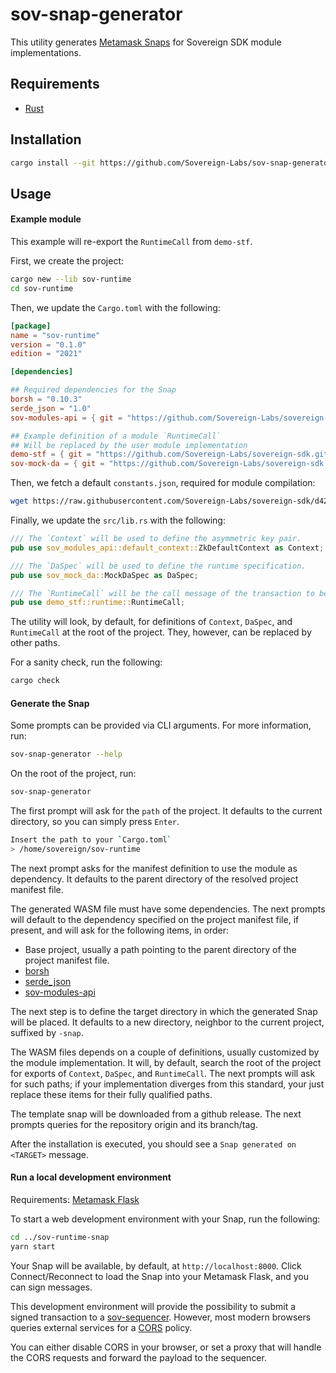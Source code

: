 # sov-snap-generator

This utility generates [Metamask Snaps](https://metamask.io/snaps/) for Sovereign SDK module implementations.

## Requirements

- [Rust](https://www.rust-lang.org/tools/install)

## Installation

```bash
cargo install --git https://github.com/Sovereign-Labs/sov-snap-generator --tag "v0.1.0"
```

## Usage

#### Example module

This example will re-export the `RuntimeCall` from `demo-stf`.

First, we create the project:

```bash
cargo new --lib sov-runtime
cd sov-runtime
```

Then, we update the `Cargo.toml` with the following:

```toml
[package]
name = "sov-runtime"
version = "0.1.0"
edition = "2021"

[dependencies]

## Required dependencies for the Snap
borsh = "0.10.3"
serde_json = "1.0"
sov-modules-api = { git = "https://github.com/Sovereign-Labs/sovereign-sdk.git", rev = "df169be", features = ["serde"] }

## Example definition of a module `RuntimeCall`
## Will be replaced by the user module implementation
demo-stf = { git = "https://github.com/Sovereign-Labs/sovereign-sdk.git", rev = "df169be", features = ["serde"] }
sov-mock-da = { git = "https://github.com/Sovereign-Labs/sovereign-sdk.git", rev = "df169be" }
```

Then, we fetch a default `constants.json`, required for module compilation:

```bash
wget https://raw.githubusercontent.com/Sovereign-Labs/sovereign-sdk/d42e289f26b9824b5ed54dbfbda94007dee305b2/constants.json
```

Finally, we update the `src/lib.rs` with the following:

```rust
/// The `Context` will be used to define the asymmetric key pair.
pub use sov_modules_api::default_context::ZkDefaultContext as Context;

/// The `DaSpec` will be used to define the runtime specification.
pub use sov_mock_da::MockDaSpec as DaSpec;

/// The `RuntimeCall` will be the call message of the transaction to be signed. This is normally generated automatically by the SDK via the `DispatchCall` derive macro.
pub use demo_stf::runtime::RuntimeCall;
```

The utility will look, by default, for definitions of `Context`, `DaSpec`, and `RuntimeCall` at the root of the project. They, however, can be replaced by other paths.

For a sanity check, run the following:

```bash
cargo check
```

#### Generate the Snap

Some prompts can be provided via CLI arguments. For more information, run:

```bash
sov-snap-generator --help
```

On the root of the project, run:

```bash
sov-snap-generator
```

The first prompt will ask for the `path` of the project. It defaults to the current directory, so you can simply press `Enter`.

```bash
Insert the path to your `Cargo.toml`
> /home/sovereign/sov-runtime
```

The next prompt asks for the manifest definition to use the module as dependency. It defaults to the parent directory of the resolved project manifest file.

The generated WASM file must have some dependencies. The next prompts will default to the dependency specified on the project manifest file, if present, and will ask for the following items, in order:

- Base project, usually a path pointing to the parent directory of the project manifest file.
- [borsh](https://crates.io/crates/borsh)
- [serde_json](https://crates.io/crates/serde_json)
- [sov-modules-api](https://github.com/Sovereign-Labs/sovereign-sdk/tree/d42e289f26b9824b5ed54dbfbda94007dee305b2/module-system/sov-modules-api)

The next step is to define the target directory in which the generated Snap will be placed. It defaults to a new directory, neighbor to the current project, suffixed by `-snap`.

The WASM files depends on a couple of definitions, usually customized by the module implementation. It will, by default, search the root of the project for exports of `Context`, `DaSpec`, and `RuntimeCall`. The next prompts will ask for such paths; if your implementation diverges from this standard, your just replace these items for their fully qualified paths.

The template snap will be downloaded from a github release. The next prompts queries for the repository origin and its branch/tag.

After the installation is executed, you should see a `Snap generated on <TARGET>` message.

#### Run a local development environment

Requirements: [Metamask Flask](https://metamask.io/flask/)

To start a web development environment with your Snap, run the following:

```bash
cd ../sov-runtime-snap
yarn start
```

Your Snap will be available, by default, at `http://localhost:8000`. Click Connect/Reconnect to load the Snap into your Metamask Flask, and you can sign messages.

This development environment will provide the possibility to submit a signed transaction to a [sov-sequencer](https://github.com/Sovereign-Labs/sovereign-sdk/tree/d42e289f26b9824b5ed54dbfbda94007dee305b2/full-node/sov-sequencer). However, most modern browsers queries external services for a [CORS](https://developer.mozilla.org/en-US/docs/Web/HTTP/CORS) policy.

You can either disable CORS in your browser, or set a proxy that will handle the CORS requests and forward the payload to the sequencer.
